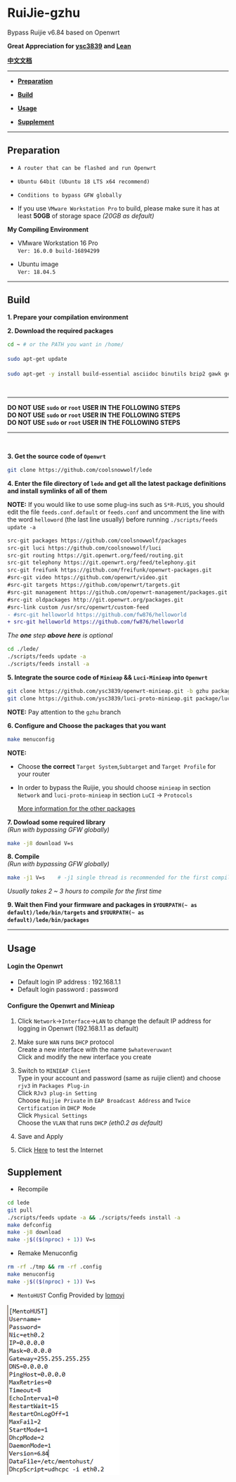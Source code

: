 # RuiJie-gzhu
Bypass Ruijie v6.84 based on Openwrt

**Great Appreciation for [ysc3839](https://github.com/ysc3839/openwrt-minieap/tree/gzhu) and [Lean](https://github.com/coolsnowwolf/lede)**

**[中文文档](./README_zh.md)**

***

+ **[Preparation](#preparation)**

+ **[Build](#build)**

+ **[Usage](#usage)**

+ **[Supplement](#supplement)**

***

## Preparation

+ `A router that can be flashed and run Openwrt`  


+ `Ubuntu 64bit (Ubuntu 18 LTS x64 recommend)`  


+ `Conditions to bypass GFW globally`  


+ If you use `VMware Workstation Pro` to build, please make sure it has at least **50GB** of storage space *(20GB as default)*  


**My Compiling Environment**
+ VMware Workstation 16 Pro  
`Ver: 16.0.0 build-16894299`

+ Ubuntu image  
`Ver: 18.04.5`

***
## Build

**1. Prepare your compilation environment**

**2. Download the required packages**
```bash
cd ~ # or the PATH you want in /home/

sudo apt-get update

sudo apt-get -y install build-essential asciidoc binutils bzip2 gawk gettext git libncurses5-dev libz-dev patch python3.5 python2.7 unzip zlib1g-dev lib32gcc1 libc6-dev-i386 subversion flex uglifyjs git-core gcc-multilib p7zip p7zip-full msmtp libssl-dev texinfo libglib2.0-dev xmlto qemu-utils upx libelf-dev autoconf automake libtool autopoint device-tree-compiler g++-multilib antlr3 gperf wget swig rsync
```
<br>

---

**DO NOT USE `sudo` or `root` USER IN THE FOLLOWING STEPS**  
**DO NOT USE `sudo` or `root` USER IN THE FOLLOWING STEPS**  
**DO NOT USE `sudo` or `root` USER IN THE FOLLOWING STEPS**  

---

<br>

**3. Get the source code of `Openwrt`**

```bash
git clone https://github.com/coolsnowwolf/lede
```


**4. Enter the file directory of `lede` and get all the latest package definitions and install symlinks of all of them**


**NOTE:** If you would like to use some plug-ins such as `S*R-PLUS`, you should edit the file `feeds.conf.default` or `feeds.conf` and uncomment the line with the word `helloword` (the last line usually) before running `./scripts/feeds update -a`  

```diff
src-git packages https://github.com/coolsnowwolf/packages
src-git luci https://github.com/coolsnowwolf/luci
src-git routing https://git.openwrt.org/feed/routing.git
src-git telephony https://git.openwrt.org/feed/telephony.git
src-git freifunk https://github.com/freifunk/openwrt-packages.git
#src-git video https://github.com/openwrt/video.git
#src-git targets https://github.com/openwrt/targets.git
#src-git management https://github.com/openwrt-management/packages.git
#src-git oldpackages http://git.openwrt.org/packages.git
#src-link custom /usr/src/openwrt/custom-feed
- #src-git helloworld https://github.com/fw876/helloworld
+ src-git helloworld https://github.com/fw876/helloworld
```
*The **one** step **above here** is optional*

```bash
cd ./lede/
./scripts/feeds update -a
./scripts/feeds install -a
```


**5. Integrate the source code of `Minieap` && `Luci-Minieap` into `Openwrt`**

```bash
git clone https://github.com/ysc3839/openwrt-minieap.git -b gzhu package/minieap
git clone https://github.com/ysc3839/luci-proto-minieap.git package/luci-proto-minieap
```
**NOTE:** Pay attention to the `gzhu` branch

**6. Configure and Choose the packages that you want**

```bash
make menuconfig
```


**NOTE:** 
+ Choose **the correct** `Target System`,`Subtarget` and `Target Profile` for your router  
+ In order to bypass the Ruijie, you should choose `minieap` in section `Network` and `luci-proto-minieap` in section `LuCI` -> `Protocols`  

    [More information for the other packages](https://www.right.com.cn/forum/thread-344825-1-1.html)


**7. Dowload some required library**  
*(Run with bypassing GFW globally)*

```bash
make -j8 download V=s
```


**8. Compile**  
*(Run with bypassing GFW globally)*

```bash
make -j1 V=s    # -j1 single thread is recommended for the first compilation
```
*Usually takes 2 ~ 3 hours to compile for the first time*

**9. Wait then Find your firmware and packages in `$YOURPATH(~ as default)/lede/bin/targets` and `$YOURPATH(~ as default)/lede/bin/packages`**

***

## Usage

#### Login the Openwrt

+ Default login IP address : 192.168.1.1
+ Default login password : password

#### Configure the Openwrt and Minieap

1. Click `Network`->`Interface`->`LAN` to change the default IP address for logging in Openwrt (192.168.1.1 as default)


2. Make sure `WAN` runs `DHCP` protocol    
Create a new interface with the name `$whateveruwant`  
Click and modify the new interface you create  


3. Switch to `MINIEAP Client`  
Type in your account and password (same as ruijie client) and choose `rjv3` in `Packages Plug-in`  
Click `RJv3 plug-in Setting`  
Choose `Ruijie Private` in `EAP Broadcast Address` and `Twice Certification` in `DHCP Mode`  
Click `Physical Settings`  
Choose the `VLAN` that runs `DHCP` *(eth0.2 as default)* 


4. Save and Apply


5. Click [Here](https://github.com/H0uzC) to test the Internet


## Supplement


+ Recompile  

```bash
cd lede
git pull
./scripts/feeds update -a && ./scripts/feeds install -a
make defconfig
make -j8 download
make -j$(($(nproc) + 1)) V=s
```


+ Remake Menuconfig

```bash
rm -rf ./tmp && rm -rf .config
make menuconfig
make -j$(($(nproc) + 1)) V=s
```


+ `MentoHUST` Config Provided by [lomoyi](https://github.com/lomoyi)

![](./mentohustconfig.png)